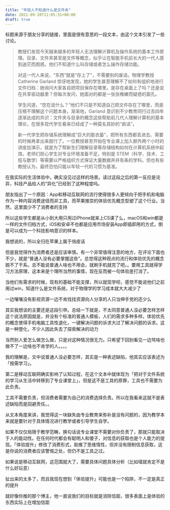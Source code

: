```yaml
---
title: "年轻人不知道什么是文件夹"
date: 2021-09-28T11:05:31+08:00
draft: true
---
```


标题来源于朋友分享的链接，里面是很有意思的一段文本，由这个文本引发了一些讨论。

> 教授们发现今天越来越多的年轻人无法理解计算机及操作系统的基本工作原理。目录、文件夹甚至是文件等概念，似乎让在智能手机前长大的一代人感到迷茫而困惑。他们不知道什么叫存储或者怎么操作存储功能。
>
> 对这一代人来说，“东西”就是“存上了”，不需要别的废话。物理学教授 Catherine Garland 惊讶地发现，她的学生甚至理解不了如何有组织地进行文件归档：她询问大家各自把项目保存在哪里。是存在桌面上了吗？还是说在共享驱动器里？但每次发问，她面对的都是一张张稚嫩而疑惑的面孔。
>
> 学生问道，“您在说什么？”他们不只是不知道自己把文件存在了哪里，而是压根不理解这个问题本身。渐渐地，Garland 意识到不少教育同行过去四年逐渐达成的共识：文件夹与目录的概念这些帮助前几代人理解计算机的基本理论，在很多现代学生看来已经成了一种莫名其妙的“疯话”。
>
> 新一代学生把存储系统理解成“巨大的脏衣篓”，把所有东西都丢进去、需要的时候再拿出来就行了。一位教授甚至开始在专业课上加入额外两个小时的讲座加演示，就是为了帮新生们理解目录等存储结构如何在计算机系统中起效。老师们担心学生对专业环境准备不足，特别是 STEM（科学、技术、工程与数学）等需要以严格组织方式保证大量数据井井有条的学科。但也有些教授认为，最终恐怕只能以年轻一代的习惯为基准。

在我实际的生活体验中，确实没见过这样的场景。读过这段之后的第一反应是诧异，科技产品给人的“异化”已经到了这种程度吗。

朋友指出了一个原因：App和移动互联网的流行使得很多人更倾向于把手机和电脑作为一种内容消费途径而非工具，而苹果推崇的体验优先概念型塑了这个行业。当然，这里面少不了消费者的支持

所以这些学生都是从小到大用只用过iPhone就来上CS课了么，macOS和win都是一样的文件归档方式，iOS和安卓不也都是应用市场安装App即插即用的方式，倒是可以成为一个科技影响意识的样本。



我想说的，所以全归在苹果上属于俏皮话

但是我觉得作为消费者还是应该审慎。有一个非常值得注意的地方，在评论下面也不少，就是“普通人没有必要掌握这些”。总觉得这种观点的流行和体验优先的概念脱不了干系。总不能说普通人啥也不用会，就刷手机就完了吧。。要用工具就得学习方法原理，这本来是个理所当然的事情，现在反而被一句体验差打消了。

当他们有需求的时候，现有的基础不能支撑，所以就现学呗，感觉不能说他们之前用过win，知道什么是文件系统，对于物理学的学习成本就大大减少了

一边嚷嚷没有影视资源一边不肯找找资源向人分享的人只当伸手党的还少么

其实我想谈的主要还是这段引申。总结一下就是，不太同意普通人没必要怎样怎样这个说法原因就是，并没有个标准的普通人模板，人们的需求多种多样。体验优先的概念使得手机电脑工具性退化，一键解决问题的诉求大过了解决问题的诉求。这是一种堕化，不少人因此失去了探索解决的动力

当然别人爱怎么做怎么做，只是对这种情况很无力。只希望下回别看见一边骂啥也做不了一边啥也不肯学的人。。。。

我的理解是，文中说普通人没必要怎样，其实是一种表述缺陷，他其实应该表述为「按需学习」。

第二是移动互联网确实影响了认知过程，在这个文本中就体现为「把对于文件系统的学习从生活中转移到了专业课堂上」，但是这不是工具的原罪，工具也不需要为此负责。

工具不需要负责，但消费者需要为自己的消费选择负责。所以在我看来这就不是表述缺陷而是回避责任。。

从文本角度来讲，我觉得这一块缺失由专业教育来弥补是没有问题的，因为教学本来就是要针对于具体情况进行教学或者引导学生自学。

如果不仅仅局限于教学范畴，换句话说专业课堂不需要对你负责了，那就只能取决于人的能动性。在任何时代都会有聪明人和傻子，对信息的获取也是个人能力的提现。「体验提升」修改了消费形式，助推了思维惰性，但并没有限制信息获取，这是你说的消费者应该警惕之处，但仍不是工具之过。

如果说是移动互联网，这范围就大了，需要具体问题具体分析（比如墙就肯定不是什么好玩意）

扯出来的太多了，而且我现在想到「体验提升」可能也是一个陷阱，不一定是真正的提升

就好像你推的那个博主，他一直说我们的目标就是消除信距，很多表面上是体验的东西实际上在增加信距

